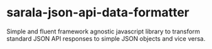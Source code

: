 # sarala-json-api-data-formatter
Simple and fluent framework agnostic javascript library to transform standard JSON API responses to simple JSON objects and vice versa.
